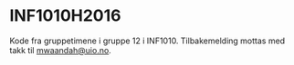 # INF1010H2016
Kode fra gruppetimene i gruppe 12 i INF1010. Tilbakemelding mottas med takk til mwaandah@uio.no. 
